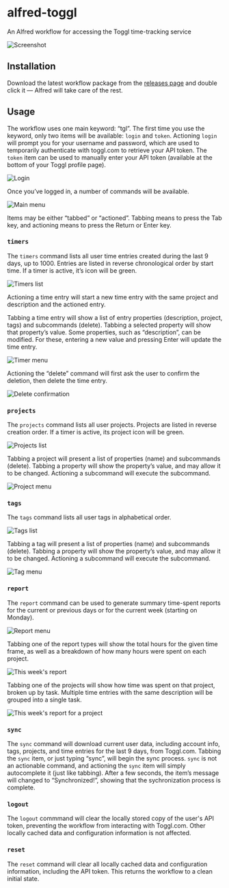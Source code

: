 alfred-toggl
============

An Alfred workflow for accessing the Toggl time-tracking service

![Screenshot](doc/report_yesterday.png?raw=true)

Installation
------------

Download the latest workflow package from the [releases page](https://github.com/jason0x43/alfred-toggl/releases) and double click it — Alfred will take care of the rest.

Usage
-----

The workflow uses one main keyword: “tgl”. The first time you use the keyword, only two items will be available: `login` and `token`. Actioning `login` will prompt you for your username and password, which are used to temporarily authenticate with toggl.com to retrieve your API token. The `token` item can be used to manually enter your API token (available at the bottom of your Toggl profile page).

![Login](doc/initial_menu.png?raw=true)

Once you’ve logged in, a number of commands will be available.

![Main menu](doc/main_menu.png?raw=true)

Items may be either “tabbed” or “actioned”. Tabbing means to press the Tab key, and actioning means to press the Return or Enter key.

### `timers`

The `timers` command lists all user time entries created during the last 9 days, up to 1000. Entries are listed in reverse chronological order by start time. If a timer is active, it’s icon will be green.

![Timers list](doc/timers.png?raw=true)

Actioning a time entry will start a new time entry with the same project and description and the actioned entry.

Tabbing a time entry will show a list of entry properties (description, project, tags) and subcommands (delete). Tabbing a selected property will show that property’s value. Some properties, such as “description”, can be modified. For these, entering a new value and pressing Enter will update the time entry.

![Timer menu](doc/timer_menu.png?raw=true)

Actioning the “delete” command will first ask the user to confirm the deletion, then delete the time entry.

![Delete confirmation](doc/delete_confirm.png?raw=true)

### `projects`

The `projects` command lists all user projects. Projects are listed in reverse creation order. If a timer is active, its project icon will be green.

![Projects list](doc/projects.png?raw=true)

Tabbing a project will present a list of properties (name) and subcommands (delete). Tabbing a property will show the property’s value, and may allow it to be changed. Actioning a subcommand will execute the subcommand.

![Project menu](doc/project_menu.png?raw=true)

### `tags`

The `tags` command lists all user tags in alphabetical order.

![Tags list](doc/tags.png?raw=true)

Tabbing a tag will present a list of properties (name) and subcommands (delete). Tabbing a property will show the property’s value, and may allow it to be changed. Actioning a subcommand will execute the subcommand.

![Tag menu](doc/tag_menu.png?raw=true)

### `report`

The `report` command can be used to generate summary time-spent reports for the current or previous days or for the current week (starting on Monday). 

![Report menu](doc/report_menu.png?raw=true)

Tabbing one of the report types will show the total hours for the given time frame, as well as a breakdown of how many hours were spent on each project.

![This week's report](doc/report_this_week.png?raw=true)

Tabbing one of the projects will show how time was spent on that project, broken up by task. Multiple time entries with the same description will be grouped into a single task.

![This week's report for a project](doc/report_this_week_project.png?raw=true)

### `sync`

The `sync` command will download current user data, including account info, tags, projects, and time entries for the last 9 days, from Toggl.com. Tabbing the `sync` item, or just typing “sync”, will begin the sync process. `sync` is not an actionable command, and actioning the `sync` item will simply autocomplete it (just like tabbing). After a few seconds, the item’s message will changed to “Synchronized!”, showing that the sychronization process is complete.

### `logout`

The `logout` commmand will clear the locally stored copy of the user's API token, preventing the workflow from interacting with Toggl.com. Other locally cached data and configuration information is not affected.

### `reset`

The `reset` command will clear all locally cached data and configuration information, including the API token. This returns the workflow to a clean initial state.
